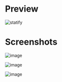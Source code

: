 # Preview
![statify](https://github.com/bilal-auz/statify/assets/68505433/b23a864f-48d7-4c4a-b211-82b628ce4f9d)

# Screenshots
![image](https://github.com/bilal-auz/statify/assets/68505433/9e6bb03c-9477-42ab-bb15-afa2e6f85cd6)

![image](https://github.com/bilal-auz/statify/assets/68505433/df2943d8-9074-4233-b04a-d2dce5f95220)

![image](https://github.com/bilal-auz/statify/assets/68505433/dabda08c-d99c-4247-9b90-7069c3b847fe)

